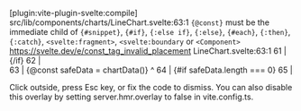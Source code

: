 [plugin:vite-plugin-svelte:compile] src/lib/components/charts/LineChart.svelte:63:1 `{@const}` must be the immediate child of `{#snippet}`, `{#if}`, `{:else if}`, `{:else}`, `{#each}`, `{:then}`, `{:catch}`, `<svelte:fragment>`, `<svelte:boundary` or `<Component>`
https://svelte.dev/e/const_tag_invalid_placement
LineChart.svelte:63:1
61 |    {/if}
 62 |    
 63 |    {@const safeData = chartData()}
                                        ^
 64 |    {#if safeData.length === 0}
 65 |      <div class="flex h-full items-center justify-center">
Click outside, press Esc key, or fix the code to dismiss.
You can also disable this overlay by setting server.hmr.overlay to false in vite.config.ts.